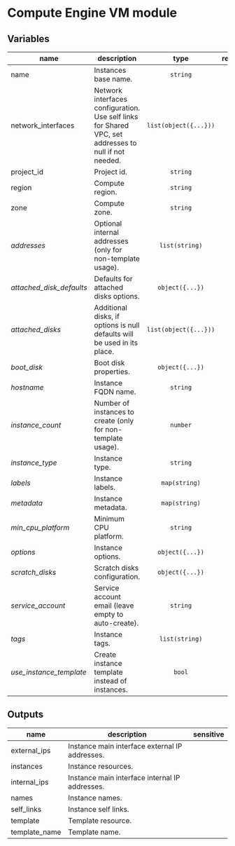 # Compute Engine VM module

<!-- BEGIN TFDOC -->
## Variables

| name | description | type | required | default |
|---|---|:---: |:---:|:---:|
| name | Instances base name. | <code title="">string</code> | ✓ |  |
| network_interfaces | Network interfaces configuration. Use self links for Shared VPC, set addresses to null if not needed. | <code title="list&#40;object&#40;&#123;&#10;nat        &#61; bool&#10;network    &#61; string&#10;subnetwork &#61; string&#10;addresses &#61; object&#40;&#123;&#10;internal &#61; list&#40;string&#41;&#10;external &#61; list&#40;string&#41;&#10;&#125;&#41;&#10;&#125;&#41;&#41;">list(object({...}))</code> | ✓ |  |
| project_id | Project id. | <code title="">string</code> | ✓ |  |
| region | Compute region. | <code title="">string</code> | ✓ |  |
| zone | Compute zone. | <code title="">string</code> | ✓ |  |
| *addresses* | Optional internal addresses (only for non-template usage). | <code title="list&#40;string&#41;">list(string)</code> |  | <code title="">[]</code> |
| *attached_disk_defaults* | Defaults for attached disks options. | <code title="object&#40;&#123;&#10;auto_delete &#61; bool&#10;mode        &#61; string&#10;type &#61; string&#10;source      &#61; string&#10;&#125;&#41;">object({...})</code> |  | <code title="{}">{}</code> |
| *attached_disks* | Additional disks, if options is null defaults will be used in its place. | <code title="list&#40;object&#40;&#123;&#10;name  &#61; string&#10;image &#61; string&#10;size  &#61; string&#10;options &#61; object&#40;&#123;&#10;auto_delete &#61; bool&#10;mode        &#61; string&#10;source      &#61; string&#10;type &#61; string&#10;&#125;&#41;&#10;&#125;&#41;&#41;">list(object({...}))</code> |  | <code title="">[]</code> |
| *boot_disk* | Boot disk properties. | <code title="object&#40;&#123;&#10;image &#61; string&#10;size  &#61; number&#10;type &#61; string&#10;&#125;&#41;">object({...})</code> |  | <code title="{}">{}</code> |
| *hostname* | Instance FQDN name. | <code title="">string</code> |  | <code title="">null</code> |
| *instance_count* | Number of instances to create (only for non-template usage). | <code title="">number</code> |  | <code title="">1</code> |
| *instance_type* | Instance type. | <code title="">string</code> |  | <code title="">f1-micro</code> |
| *labels* | Instance labels. | <code title="map&#40;string&#41;">map(string)</code> |  | <code title="">{}</code> |
| *metadata* | Instance metadata. | <code title="map&#40;string&#41;">map(string)</code> |  | <code title="">{}</code> |
| *min_cpu_platform* | Minimum CPU platform. | <code title="">string</code> |  | <code title="">null</code> |
| *options* | Instance options. | <code title="object&#40;&#123;&#10;allow_stopping_for_update &#61; bool&#10;can_ip_forward            &#61; bool&#10;deletion_protection       &#61; bool&#10;preemptible               &#61; bool&#10;&#125;&#41;">object({...})</code> |  | <code title="{}">{}</code> |
| *scratch_disks* | Scratch disks configuration. | <code title="object&#40;&#123;&#10;count     &#61; number&#10;interface &#61; string&#10;&#125;&#41;">object({...})</code> |  | <code title="{}">{}</code> |
| *service_account* | Service account email (leave empty to auto-create). | <code title="">string</code> |  | <code title=""></code> |
| *tags* | Instance tags. | <code title="list&#40;string&#41;">list(string)</code> |  | <code title="">["ssh"]</code> |
| *use_instance_template* | Create instance template instead of instances. | <code title="">bool</code> |  | <code title="">false</code> |

## Outputs

| name | description | sensitive |
|---|---|:---:|
| external_ips | Instance main interface external IP addresses. |  |
| instances | Instance resources. |  |
| internal_ips | Instance main interface internal IP addresses. |  |
| names | Instance names. |  |
| self_links | Instance self links. |  |
| template | Template resource. |  |
| template_name | Template name. |  |
<!-- END TFDOC -->
